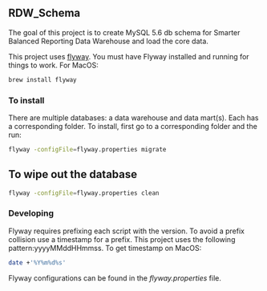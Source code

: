 
## RDW_Schema 
The goal of this project is to create MySQL 5.6 db schema for Smarter Balanced Reporting Data Warehouse and load the core data.

This project uses [flyway](https://flywaydb.org/getstarted). You must have Flyway installed and running for things to work. For MacOS: 
```bash
brew install flyway 
```

### To install
There are multiple databases: a data warehouse and data mart(s). Each has a corresponding folder. To install, first go to a corresponding folder and the run:
```bash
flyway -configFile=flyway.properties migrate
```

## To wipe out the database
```bash
flyway -configFile=flyway.properties clean
```

### Developing
Flyway requires prefixing each script with the version. To avoid a prefix collision use a timestamp for a prefix. This project uses the following pattern:yyyyMMddHHmmss. To get timestamp on MacOS:
```bash
date +'%Y%m%d%s'
```

Flyway configurations can be found in the _flyway.properties_ file. 
